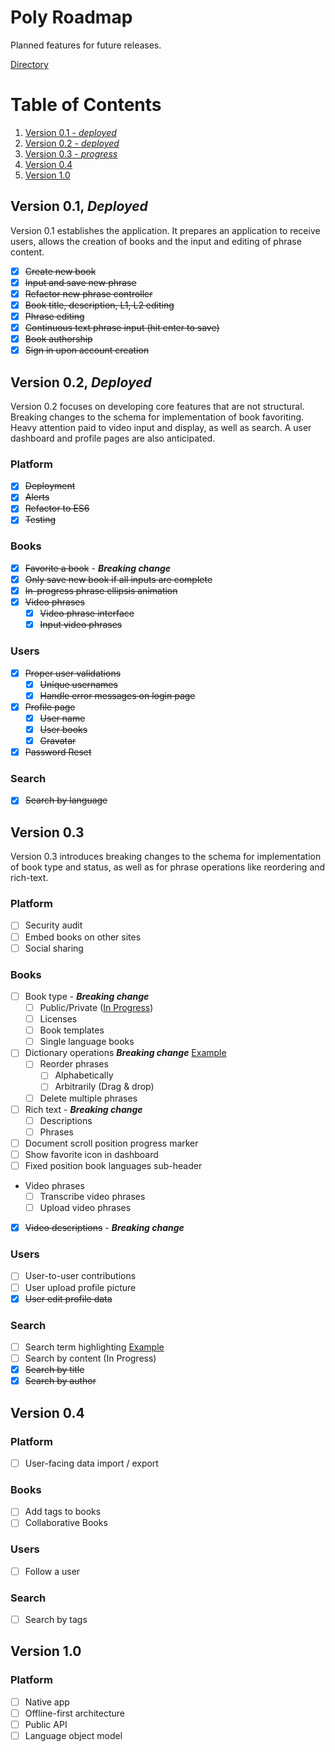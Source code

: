 # Poly Roadmap

Planned features for future releases.

[Directory](https://github.com/wikitongues/poly#poly)

# Table of Contents
  1. [Version 0.1 - *deployed*](#version-01-deployed)
  1. [Version 0.2 - *deployed*](#version-02-deployed)
  1. [Version 0.3 - *progress*](#version--03)
  1. [Version 0.4](#version-04)
  1. [Version 1.0](#version-10)

## Version 0.1, *Deployed*

Version 0.1 establishes the application. It prepares an application to receive users, allows the creation of books and the input and editing of phrase content.
- [x] ~~Create new book~~
- [x] ~~Input and save new phrase~~
- [x] ~~Refactor new phrase controller~~
- [x] ~~Book title, description, L1, L2 editing~~
- [x] ~~Phrase editing~~
- [x] ~~Continuous text phrase input (hit enter to save)~~
- [x] ~~Book authorship~~
- [x] ~~Sign in upon account creation~~

## Version 0.2, *Deployed*

Version 0.2 focuses on developing core features that are not structural. Breaking changes to the schema for implementation of book favoriting. Heavy attention paid to video input and display, as well as search. A user dashboard and profile pages are also anticipated.

### Platform
- [x] ~~Deployment~~
- [x] ~~Alerts~~
- [x] ~~Refactor to ES6~~
- [x] ~~Testing~~

### Books
- [x] ~~Favorite a book~~ - ***Breaking change***
- [x] ~~Only save new book if all inputs are complete~~
- [x] ~~In-progress phrase ellipsis animation~~
- [x] ~~Video phrases~~
  - [x] ~~Video phrase interface~~
  - [x] ~~Input video phrases~~

### Users
- [x] ~~Proper user validations~~
  - [x] ~~Unique usernames~~
  - [x] ~~Handle error messages on login page~~
- [x] ~~Profile page~~
  - [x] ~~User name~~
  - [x] ~~User books~~
  - [x] ~~Gravatar~~
- [x] ~~Password Reset~~

### Search
- [x] ~~Search by language~~

## Version  0.3

Version 0.3 introduces breaking changes to the schema for implementation of book type and status, as well as for phrase operations like reordering and rich-text.

### Platform
- [ ] Security audit
- [ ] Embed books on other sites
- [ ] Social sharing

### Books
- [ ] Book type - ***Breaking change***
  - [ ] Public/Private ([In Progress](https://github.com/wikitongues/poly/tree/draft-books))
  - [ ] Licenses
  - [ ] Book templates
  - [ ] Single language books
- [ ] Dictionary operations ***Breaking change*** [Example](https://facebook.github.io/draft-js/docs/overview.html#content)
  - [ ] Reorder phrases
    - [ ] Alphabetically
    - [ ] Arbitrarily (Drag & drop)
  - [ ] Delete multiple phrases
- [ ] Rich text - ***Breaking change***
  - [ ] Descriptions
  - [ ] Phrases
- [ ] Document scroll position progress marker
- [ ] Show favorite icon in dashboard
- [ ] Fixed position book languages sub-header
- Video phrases
  - [ ] Transcribe video phrases
  - [ ] Upload video phrases
- [x] ~~Video descriptions~~ - ***Breaking change***

### Users
- [ ] User-to-user contributions
- [ ] User upload profile picture
- [x] ~~User edit profile data~~

### Search
- [ ] Search term highlighting [Example](https://github.com/bvaughn/react-highlight-words)
- [ ] Search by content (In Progress)
- [x] ~~Search by title~~
- [x] ~~Search by author~~

## Version 0.4

### Platform
- [ ] User-facing data import / export

### Books
- [ ] Add tags to books
- [ ] Collaborative Books

### Users
- [ ] Follow a user

### Search
- [ ] Search by tags

## Version 1.0

### Platform
- [ ] Native app
- [ ] Offline-first architecture
- [ ] Public API
- [ ] Language object model
